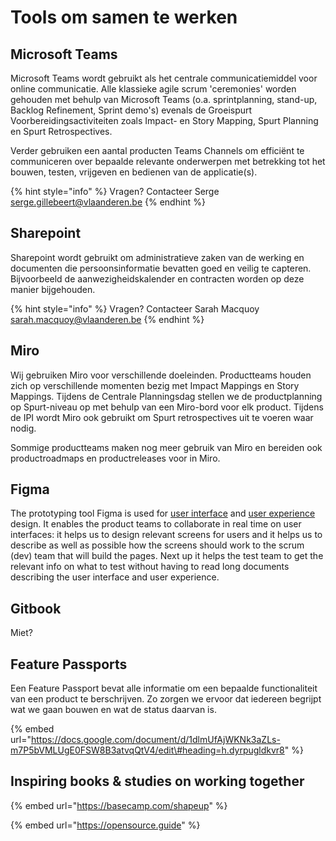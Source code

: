 # Tools om samen te werken

## Microsoft Teams

Microsoft Teams wordt gebruikt als het centrale communicatiemiddel voor online communicatie. Alle klassieke agile scrum 'ceremonies' worden gehouden met behulp van Microsoft Teams \(o.a. sprintplanning, stand-up, Backlog Refinement, Sprint demo's\) evenals de Groeispurt Voorbereidingsactiviteiten zoals Impact- en Story Mapping, Spurt Planning en Spurt Retrospectives. 

Verder gebruiken een aantal producten Teams Channels om efficiënt te communiceren over bepaalde relevante onderwerpen met betrekking tot het bouwen, testen, vrijgeven en bedienen van de applicatie\(s\).

{% hint style="info" %}
Vragen? Contacteer Serge [serge.gillebeert@vlaanderen.be](mailto:serge.gillebeert@vlaanderen.be)
{% endhint %}

## Sharepoint

Sharepoint wordt gebruikt om administratieve zaken van de werking en documenten die persoonsinformatie bevatten goed en veilig te capteren. Bijvoorbeeld de aanwezigheidskalender en contracten worden op deze manier bijgehouden.

{% hint style="info" %}
Vragen? Contacteer Sarah Macquoy [sarah.macquoy@vlaanderen.be](mailto:sarah.macquoy@vlaanderen.be)
{% endhint %}

## Miro

Wij gebruiken Miro voor verschillende doeleinden. Productteams houden zich op verschillende momenten bezig met Impact Mappings en Story Mappings. Tijdens de Centrale Planningsdag stellen we de productplanning op Spurt-niveau op met behulp van een Miro-bord voor elk product. Tijdens de IPI wordt Miro ook gebruikt om Spurt retrospectives uit te voeren waar nodig. 

Sommige productteams maken nog meer gebruik van Miro en bereiden ook productroadmaps en productreleases voor in Miro.

## Figma

The prototyping tool Figma is used for [user interface](https://en.wikipedia.org/wiki/User_interface_design) and [user experience](https://en.wikipedia.org/wiki/User_experience_design) design. It enables the product teams to collaborate in real time on user interfaces: it helps us to design relevant screens for users and it helps us to describe as well as possible how the screens should work to the scrum \(dev\) team that will build the pages. Next up it helps the test team to get the relevant info on what to test without having to read long documents describing the user interface and user experience.

## Gitbook

Miet?

## Feature Passports

Een Feature Passport bevat alle informatie om een bepaalde functionaliteit van een product te berschrijven. Zo zorgen we ervoor dat iedereen begrijpt wat we gaan bouwen en wat de status daarvan is.

{% embed url="https://docs.google.com/document/d/1dlmUfAjWKNk3aZLs-m7P5bVMLUgE0FSW8B3atvqQtV4/edit\#heading=h.dyrpugldkvr8" %}

## Inspiring books & studies on working together

{% embed url="https://basecamp.com/shapeup" %}

{% embed url="https://opensource.guide" %}

